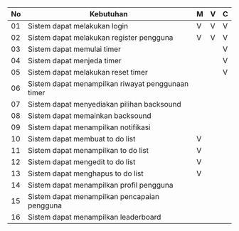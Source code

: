 | No | Kebutuhan |M | V | C |
|----|-----------|--|---|---|
|01| Sistem dapat melakukan login|V|V|V|
|02| Sistem dapat melakukan register pengguna|V|V|V|
|03| Sistem dapat memulai timer|||V|
|04| Sistem dapat menjeda timer|||V|
|05| Sistem dapat melakukan reset timer|||V|
|06| Sistem dapat menampilkan riwayat penggunaan timer|
|07| Sistem dapat menyediakan pilihan backsound|
|08| Sistem dapat memainkan backsound|
|09| Sistem dapat menampilkan notifikasi|
|10| Sistem dapat membuat to do list|V|
|11| Sistem dapat menampilkan to do list|V|
|12| Sistem dapat mengedit to do list|V|
|13| Sistem dapat menghapus to do list|V|
|14| Sistem dapat menampilkan profil pengguna|
|15| Sistem dapat menampilkan pencapaian pengguna|
|16| Sistem dapat menampilkan leaderboard|